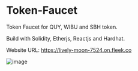 # Token-Faucet
Token Faucet for QUY, WIBU and SBH token.

Build with Solidity, Etherjs, Reactjs and Hardhat.

Website URL: https://lively-moon-7524.on.fleek.co

![image](https://user-images.githubusercontent.com/74344219/211140865-6dc2fe35-2988-4d4e-a1e5-d0746cbd98c5.png)
